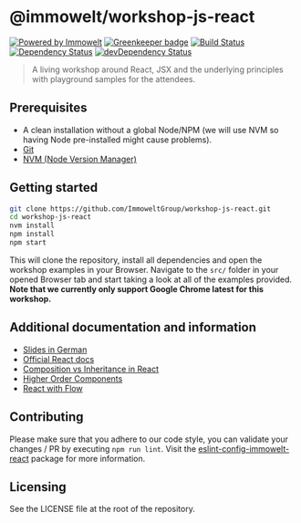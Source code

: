 # @immowelt/workshop-js-react

[![Powered by Immowelt](https://img.shields.io/badge/powered%20by-immowelt-yellow.svg?colorB=ffb200)](https://stackshare.io/immowelt-group/)
[![Greenkeeper badge](https://badges.greenkeeper.io/ImmoweltGroup/workshop-js-react.svg)](https://greenkeeper.io/)
[![Build Status](https://travis-ci.org/ImmoweltGroup/workshop-js-react.svg?branch=master)](https://travis-ci.org/ImmoweltGroup/workshop-js-react)
[![Dependency Status](https://david-dm.org/ImmoweltGroup/workshop-js-react.svg)](https://david-dm.org/ImmoweltGroup/workshop-js-react)
[![devDependency Status](https://david-dm.org/ImmoweltGroup/workshop-js-react/dev-status.svg)](https://david-dm.org/ImmoweltGroup/workshop-js-react#info=devDependencies&view=table)

> A living workshop around React, JSX and the underlying principles with playground samples for the attendees.

## Prerequisites
* A clean installation without a global Node/NPM (we will use NVM so having Node pre-installed might cause problems).
* [Git](https://git-scm.com/book/en/v2/Getting-Started-Installing-Git)
* [NVM (Node Version Manager)](https://github.com/creationix/nvm#installation)

## Getting started
```sh
git clone https://github.com/ImmoweltGroup/workshop-js-react.git
cd workshop-js-react
nvm install
npm install
npm start
```

This will clone the repository, install all dependencies and open the workshop examples in your Browser. Navigate to the `src/` folder in your opened Browser tab and start taking a look at all of the examples provided.
**Note that we currently only support Google Chrome latest for this workshop.**

## Additional documentation and information
* [Slides in German](https://docs.google.com/presentation/d/1BE9CYgMaQDlnoCZMfRj5OvYNtRyMwoyo9BYaWsmBGZ4/edit?usp=sharing)
* [Official React docs](https://facebook.github.io/react/docs/hello-world.html)
* [Composition vs Inheritance in React](https://facebook.github.io/react/docs/composition-vs-inheritance.html)
* [Higher Order Components](https://facebook.github.io/react/docs/higher-order-components.html)
* [React with Flow](https://flow.org/en/docs/react/components/)

## Contributing
Please make sure that you adhere to our code style, you can validate your changes / PR by executing `npm run lint`.
Visit the [eslint-config-immowelt-react](https://github.com/ImmoweltGroup/eslint-config-immowelt-react) package for more information.

## Licensing
See the LICENSE file at the root of the repository.

